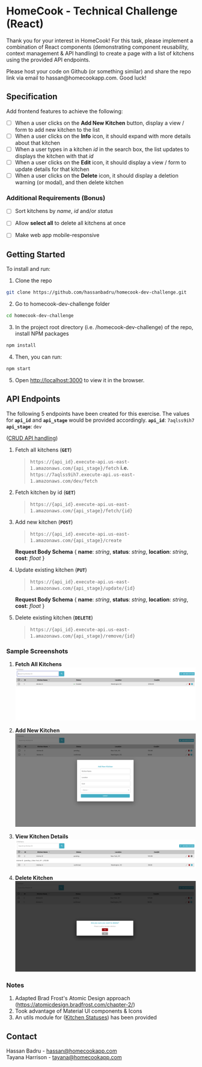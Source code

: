 # HomeCook - Technical Challenge (React)

<p>
  <p>
    Thank you for your interest in HomeCook! For this task, please implement a combination of React components (demonstrating component reusability, context management & API handling) to create a page with a list of kitchens using the provided API endpoints.
  </p>

  <p>
    Please host your code on Github (or something similar) and share the repo link via email to hassan@homecookapp.com. Good luck!
  </p>

## Specification
Add frontend features to achieve the following:
- [ ] When a user clicks on the **Add New Kitchen** button, display a view / form to add new kitchen to the list
- [ ] When a user clicks on the **Info** icon, it should expand with more details about that kitchen
- [ ] When a user types in a kitchen *id* in the search box, the list updates to displays the kitchen with that *id*
- [ ] When a user clicks on the **Edit** icon, it should display a view / form to update details for that kitchen
- [ ] When a user clicks on the **Delete** icon, it should display a deletion warning (or modal), and then delete kitchen

### Additional Requirements (Bonus)
- [ ] Sort kitchens by *name*, *id* and/or *status*
- [ ] Allow **select all** to delete all kitchens at once
- [ ] Make web app mobile-responsive


## Getting Started
To install and run:

1. Clone the repo
```sh
git clone https://github.com/hassanbadru/homecook-dev-challenge.git
```
2. Go to homecook-dev-challenge folder
```sh
cd homecook-dev-challenge
```
3. In the project root directory (i.e. /homecook-dev-challenge) of the repo, install NPM packages
```sh
npm install
```
4. Then, you can run:
```sh
npm start
```
5. Open [http://localhost:3000](http://localhost:3000) to view it in the browser.


## API Endpoints
The following 5 endpoints have been created for this exercise. The values for **`api_id`** and **`api_stage`** would be provided accordingly.
**`api_id`**: `7aqlss9ih7`
**`api_stage`**: `dev`

([CRUD API handling](src/api/crud.js))

1. Fetch all kitchens (**`GET`**)
	> `https://{api_id}.execute-api.us-east-1.amazonaws.com/{api_stage}/fetch`
	**i.e.**  `https://7aqlss9ih7.execute-api.us-east-1.amazonaws.com/dev/fetch`

2. Fetch kitchen by id (**`GET`**)
	> `https://{api_id}.execute-api.us-east-1.amazonaws.com/{api_stage}/fetch/{id}`

3. Add new kitchen (**`POST`**)
	> `https://{api_id}.execute-api.us-east-1.amazonaws.com/{api_stage}/create`

	**Request Body Schema**
	{
	    **name**: *string*,
	    **status**: *string*,
	    **location**: *string*,
	    **cost**: *float*
	}

4. Update existing kitchen (**`PUT`**)
	> `https://{api_id}.execute-api.us-east-1.amazonaws.com/{api_stage}/update/{id}`

	**Request Body Schema**
    {
	    **name**: *string*,
	    **status**: *string*,
	    **location**: *string*,
	    **cost**: *float*
	}

5. Delete existing kitchen (**`DELETE`**)
	> `https://{api_id}.execute-api.us-east-1.amazonaws.com/{api_stage}/remove/{id}`



### Sample Screenshots
1. **Fetch All Kitchens**
   ![Product Screen Shot - original][product-screenshot-original]

2. **Add New Kitchen**
   ![Product Screen Shot - Add New Kitchen][product-screenshot-add-kitchen]

3. **View Kitchen Details**
   ![Product Screen Shot - Kitchen Details][product-screenshot-kitchen-details]

4. **Delete Kitchen**
   ![Product Screen Shot - Delete Kitchen][product-screenshot-delete-kitchen]


### Notes
1. Adapted Brad Frost's Atomic Design approach (https://atomicdesign.bradfrost.com/chapter-2/)
2. Took advantage of Material UI components & Icons
3. An utils module for ([Kitchen Statuses](src/utils/enums.js)) has been provided


<!-- CONTACT -->
## Contact
Hassan Badru - hassan@homecookapp.com
<br />
Tayana Harrison - tayana@homecookapp.com
<br />


<!-- MARKDOWN LINKS & IMAGES -->
[product-screenshot-original]: public/original.png
[product-screenshot-add-kitchen]: public/add_new_kitchen.png
[product-screenshot-kitchen-details]: public/kitchen_details.png
[product-screenshot-delete-kitchen]: public/kitchen_deletion.png
